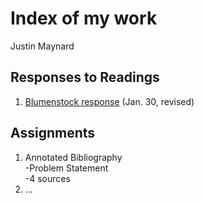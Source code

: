 # Index of my work

Justin Maynard

## Responses to Readings

1. [Blumenstock response](https://justinwmaynard.github.io/workshop/blumenstock) (Jan. 30, revised)



## Assignments

1. Annotated Bibliography  
  -Problem Statement  
  -4 sources  
2. ...
